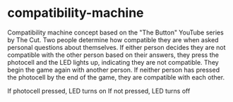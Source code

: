 # compatibility-machine

Compatibility machine concept based on the "The Button" YouTube series by The Cut. 
Two people determine how compatible they are when asked personal questions about themselves.
If either person decides they are not compatible with the other person based on their answers, they press the photocell and the LED lights up, indicating they are not compatible. 
They begin the game again with another person. If neither person has pressed the photocell by the end of the game, they are compatible with each other.

If photocell pressed, LED turns on
If not pressed, LED turns off
